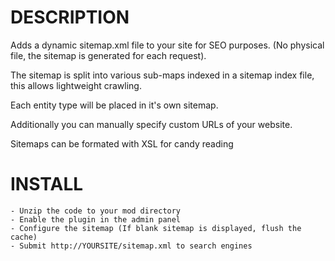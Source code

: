 DESCRIPTION
===========

Adds a dynamic sitemap.xml file to your site for SEO purposes. (No physical file, the sitemap is generated for each request).
	
The sitemap is split into various sub-maps indexed in a sitemap index file, this allows lightweight crawling.

Each entity type will be placed in it's own sitemap.
	
Additionally you can manually specify custom URLs of your website.

Sitemaps can be formated with XSL for candy reading	

INSTALL
=======

	- Unzip the code to your mod directory
	- Enable the plugin in the admin panel
	- Configure the sitemap (If blank sitemap is displayed, flush the cache)
	- Submit http://YOURSITE/sitemap.xml to search engines